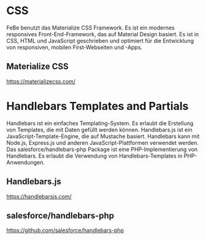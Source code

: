 # CSS

FeBe benutzt das Materialize CSS Framework. Es ist ein modernes responsives Front-End-Framework, das auf Material Design basiert. Es ist in CSS, HTML und JavaScript geschrieben und optimiert für die Entwicklung von responsiven, mobilen First-Webseiten und -Apps.

## Materialize CSS
https://materializecss.com/

# Handlebars Templates and Partials

Handlebars ist ein einfaches Templating-System. Es erlaubt die Erstellung von Templates, die mit Daten gefüllt werden können. 
Handlebars.js ist ein JavaScript-Template-Engine, die auf Mustache basiert. Handlebars kann mit Node.js, Express.js und anderen JavaScript-Plattformen verwendet werden.
Das salesforce/handlebars-php Package ist eine PHP-Implementierung von Handlebars. Es erlaubt die Verwendung von Handlebars-Templates in PHP-Anwendungen.

## Handlebars.js
https://handlebarsjs.com/

## salesforce/handlebars-php
https://github.com/salesforce/handlebars-php

